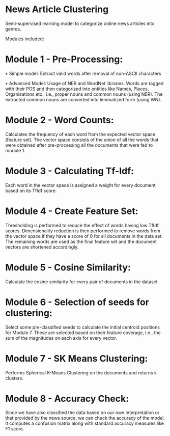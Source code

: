 # News Article Clustering

Semi-supervised learning model to categorize online news articles into genres.

Modules included:
# Module 1 - Pre-Processing:
  • Simple model:
    Extract valid words after removal of non-ASCII characters
    
  • Advanced Model:
    Usage of NER and WordNet libraries.
    Words are tagged with their POS and then categorized into entities
    like Names, Places, Organizations etc., i.e., proper nouns and common
    nouns (using NER).
    The extracted common nouns are converted into lemmatized form (using WN).
   
# Module 2 - Word Counts:
  Calculates the frequency of each word from the expected vector space
  (feature set).
  The vector space consists of the union of all the words that were obtained
  after pre-processing all the documents that were fed to module 1.
  
# Module 3 - Calculating Tf-Idf:
  Each word in the vector space is assigned a weight for every document based
  on its TfIdf score.
  
# Module 4 - Create Feature Set:
  Thresholding is performed to reduce the effect of words having low TfIdf scores.
  Dimensionality reduction is then performed to remove words from the vector space
  if they have a score of 0 for all documents in the data set.
  The remaining words are used as the final feature set and the document vectors
  are shortened accordingly.
  
# Module 5 - Cosine Similarity:
  Calculate the cosine similarity for every pair of documents in the dataset
  
# Module 6 - Selection of seeds for clustering:
  Select some pre-classified seeds to calculate the initial centroid positions
  for Module 7.
  These are selected based on their feature coverage, i.e., the sum of the
  magnitudes on each axis for every vector.
  
# Module 7 - SK Means Clustering:
  Performs Spherical K-Means Clustering on the documents and returns k clusters.
  
# Module 8 - Accuracy Check:
  Since we have also classified the data based on our own interpretation or that
  provided by the news source, we can check the accuracy of the model.
  It computes a confusion matrix along with standard accuracy measures like
  F1 score.
